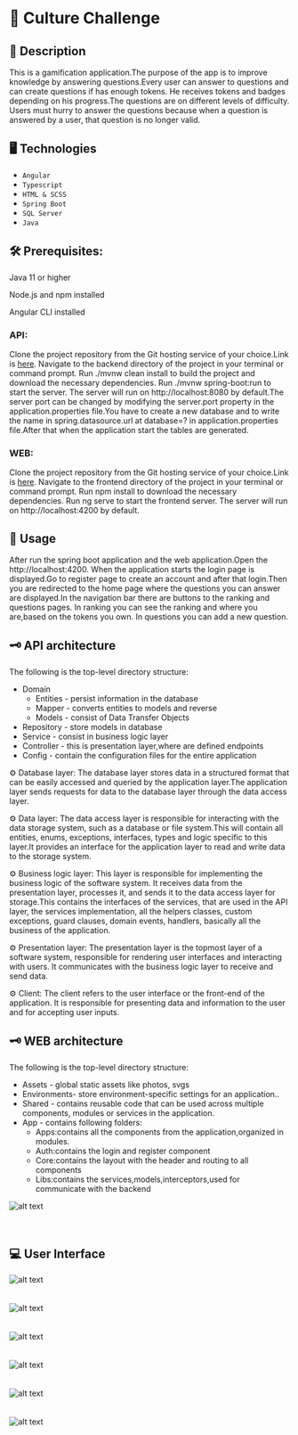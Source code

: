 # 🧠 Culture Challenge

## 🚀 Description

This is a gamification application.The purpose of the app is to improve knowledge by answering questions.Every user can answer to questions and can create questions if has enough tokens. He receives tokens and badges depending on his progress.The questions are on different levels of difficulty. Users must hurry to answer the questions because when a question is answered by a user, that question is no longer valid.

## 🖥️ Technologies
* `Angular`
* `Typescript`
* `HTML & SCSS`
* `Spring Boot`
* `SQL Server`
* `Java`

## 🛠️ Prerequisites:

Java 11 or higher

Node.js and npm installed

Angular CLI installed

### API:

Clone the project repository from the Git hosting service of your choice.Link is [here](https://github.com/Piciorus/AccesaInternshipGamification-API).
Navigate to the backend directory of the project in your terminal or command prompt.
Run ./mvnw clean install to build the project and download the necessary dependencies.
Run ./mvnw spring-boot:run to start the server. The server will run on http://localhost:8080 by default.The server port can be changed by modifying the server.port property in the application.properties file.You have to create a new database and to write the name in spring.datasource.url at database=? in application.properties file.After that when the application start the tables are generated.

### WEB:

Clone the project repository from the Git hosting service of your choice.Link is [here](https://github.com/Piciorus/AccesaInternshipGamification-Web).
Navigate to the frontend directory of the project in your terminal or command prompt.
Run npm install to download the necessary dependencies.
Run ng serve to start the frontend server. The server will run on http://localhost:4200 by default.


## 🏹 Usage

After run the spring boot application and the web application.Open the http://localhost:4200. 
When the application starts the login page is displayed.Go to register page to create an account and after that login.Then you are redirected to the home page where the questions you can answer are displayed.In the navigation bar there are buttons to the ranking and questions pages. In ranking you can see the ranking and where you are,based on the tokens you own. In questions you can add a new question.

## 🗝️ API architecture


The following is the top-level directory structure:
* Domain
   * Entities - persist information in the database
   * Mapper - converts entities to models and reverse
   * Models - consist of Data Transfer Objects
* Repository - store models in database
* Service - consist in business logic layer
* Controller - this is presentation layer,where are defined endpoints
* Config - contain the configuration files for the entire application
	
⚙️ Database layer: The database layer stores data in a structured format that can be easily accessed and queried by the application layer.The application layer sends requests for data to the database layer through the data access layer. 

⚙️ Data layer: The data access layer is responsible for interacting with the data storage system, such as a database or file system.This will contain all entities, enums, exceptions, interfaces, types and logic specific to this layer.It provides an interface for the application layer to read and write data to the storage system.

⚙️ Business logic layer: This layer is responsible for implementing the business logic of the software system. It receives data from the presentation layer, processes it, and sends it to the data access layer for storage.This contains the interfaces of the services, that are used in the API layer, the services implementation, all the helpers classes, custom exceptions, guard clauses, domain events, handlers, basically all the business of the application.

⚙️ Presentation layer: The presentation layer is the topmost layer of a software system, responsible for rendering user interfaces and interacting with users. It communicates with the business logic layer to receive and send data.

⚙️ Client: The client refers to the user interface or the front-end of the application. It is responsible for presenting data and information to the user and for accepting user inputs.


## 🗝️ WEB architecture
The following is the top-level directory structure:

* Assets - global static assets like photos, svgs
* Environments- store environment-specific settings for an application..
* Shared - contains reusable code that can be used across multiple components, modules or services in the application.
* App - contains following folders:
    * Apps:contains all the components from the application,organized in modules.
    * Auth:contains the login and register component
    * Core:contains the layout with the header and routing to all components
    * Libs:contains the services,models,interceptors,used for communicate with the backend

![alt text](https://github.com/Piciorus/Photos/blob/main/diagram1.png)<br/><br/><br/>

## 💻 User Interface
![alt text](https://github.com/Piciorus/Photos/blob/main/login.png)<br/><br/><br/>
![alt text](https://github.com/Piciorus/Photos/blob/main/registerpng.png)<br/><br/><br/>
![alt text](https://github.com/Piciorus/Photos/blob/main/login3.png)<br/><br/><br/>
![alt text](https://github.com/Piciorus/Photos/blob/main/home2.png)<br/><br/><br/>
![alt text](https://github.com/Piciorus/Photos/blob/main/ranking1.png)<br/><br/><br/>
![alt text](https://github.com/Piciorus/Photos/blob/main/quest1.png)<br/><br/><br/>


